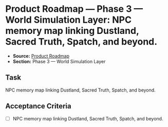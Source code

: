# Product Roadmap — Phase 3 — World Simulation Layer: NPC memory map linking Dustland, Sacred Truth, Spatch, and beyond.

- **Source:** [Product Roadmap](docs/product-roadmap.md)
- **Section:** Phase 3 — World Simulation Layer

## Task
NPC memory map linking Dustland, Sacred Truth, Spatch, and beyond.

## Acceptance Criteria
- [ ] NPC memory map linking Dustland, Sacred Truth, Spatch, and beyond.
